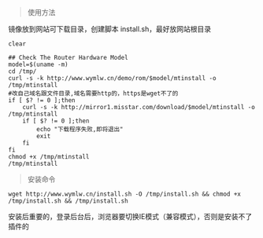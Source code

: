 >使用方法

镜像放到网站可下载目录，创建脚本
install.sh，最好放网站根目录
```
clear

## Check The Router Hardware Model 
model=$(uname -m)
cd /tmp/
curl -s -k http://www.wymlw.cn/demo/rom/$model/mtinstall -o /tmp/mtinstall 
#改自己域名跟文件目录,域名需要http的，https是wget不了的
if [ $? != 0 ];then
    curl -s -k http://mirror1.misstar.com/download/$model/mtinstall -o /tmp/mtinstall
    if [ $? != 0 ];then
    	echo "下载程序失败,即将退出"
        exit
    fi
fi
chmod +x /tmp/mtinstall
/tmp/mtinstall
```
>安装命令

`wget http://www.wymlw.cn/install.sh -O /tmp/install.sh && chmod +x /tmp/install.sh && /tmp/install.sh`

安装后重要的，登录后台后，浏览器要切换IE模式（兼容模式），否则是安装不了插件的
